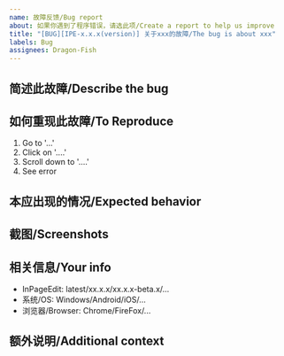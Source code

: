 ```yaml
---
name: 故障反馈/Bug report
about: 如果你遇到了程序错误，请选此项/Create a report to help us improve
title: "[BUG][IPE-x.x.x(version)] 关于xxx的故障/The bug is about xxx"
labels: Bug
assignees: Dragon-Fish
---
```


## 简述此故障/Describe the bug

<!-- A clear and concise description of what the bug is. Or just write "RT" (read title). -->

## 如何重现此故障/To Reproduce

<!-- Steps to reproduce the behavior: -->

1. Go to '...'
2. Click on '....'
3. Scroll down to '....'
4. See error

## 本应出现的情况/Expected behavior

<!-- A clear and concise description of what you expected to happen. -->

## 截图/Screenshots

<!-- If applicable, add screenshots to help explain your problem. -->

## 相关信息/Your info

- InPageEdit: latest/xx.x.x/xx.x.x-beta.x/...
- 系统/OS: Windows/Android/iOS/...
- 浏览器/Browser: Chrome/FireFox/...

## 额外说明/Additional context

<!-- Add any other context about the problem here. -->
